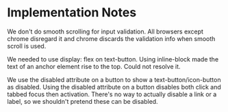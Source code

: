 # Implementation Notes

We don't do smooth scrolling for input validation. All browsers except chrome disregard it and chrome discards the validation info when smooth scroll is used.

We needed to use display: flex on text-button. Using inline-block made the text of an anchor element rise to the top. Could not resolve it.

We use the disabled attribute on a button to show a text-button/icon-button as disabled. Using the disabled attribute on a button disables both click and tabbed focus then activation. There's no way to actually disable a link or a label, so we shouldn't pretend these can be disabled.
